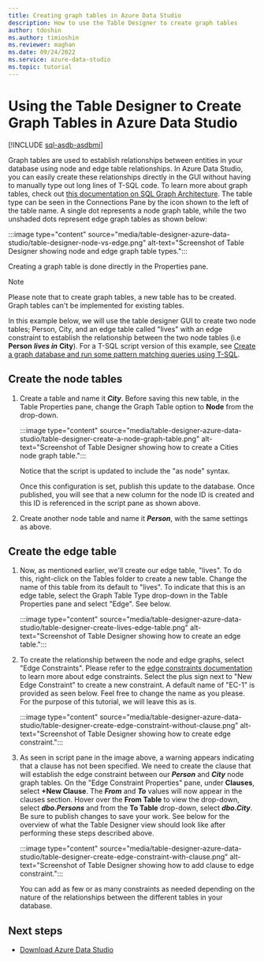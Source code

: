 ```yaml
---
title: Creating graph tables in Azure Data Studio
description: How to use the Table Designer to create graph tables
author: tdoshin
ms.author: timioshin
ms.reviewer: maghan
ms.date: 09/24/2022
ms.service: azure-data-studio
ms.topic: tutorial
---
```


# Using the Table Designer to Create Graph Tables in Azure Data Studio

[!INCLUDE [sql-asdb-asdbmi](../includes/applies-to-version/sql-asdb-asdbmi.md)]

Graph tables are used to establish relationships between entities in your database using node and edge table relationships. In Azure Data Studio, you can easily create these relationships directly in the GUI without having to manually type out long lines of T-SQL code. To learn more about graph tables, check out [this documentation on SQL Graph Architecture](../relational-databases/graphs/sql-graph-architecture.md). The table type can be seen in the Connections Pane by the icon shown to the left of the table name. A single dot represents a node graph table, while the two unshaded dots represent edge graph tables as shown below:

:::image type="content" source="media/table-designer-azure-data-studio/table-designer-node-vs-edge.png" alt-text="Screenshot of Table Designer showing node and edge graph table types.":::

Creating a graph table is done directly in the Properties pane.

> [!NOTE]
> Please note that to create graph tables, a new table has to be created. Graph tables can't be implemented for existing tables.

In this example below, we will use the table designer GUI to create two node tables; Person, City, and an edge table called "lives" with an edge constraint to establish the relationship between the two node tables (i.e **Person** ***lives in*** **City**). For a T-SQL script version of this example, see [Create a graph database and run some pattern matching queries using T-SQL](../relational-databases/graphs/sql-graph-sample.md).

## Create the node tables

1. Create a table and name it ***City***. Before saving this new table, in the Table Properties pane, change the Graph Table option to **Node** from the drop-down.

    :::image type="content" source="media/table-designer-azure-data-studio/table-designer-create-a-node-graph-table.png" alt-text="Screenshot of Table Designer showing how to create a Cities node graph table.":::

    Notice that the script is updated to include the "as node" syntax.

    Once this configuration is set, publish this update to the database. Once published, you will see that a new column for the node ID is created and this ID is referenced in the script pane as shown above.

2. Create another node table and name it ***Person***, with the same settings as above.

## Create the edge table

1. Now, as mentioned earlier, we'll create our edge table, "lives". To do this, right-click on the Tables folder to create a new table. Change the name of this table from its default to "lives". To indicate that this is an edge table, select the Graph Table Type drop-down in the Table Properties pane and select "Edge". See below.

    :::image type="content" source="media/table-designer-azure-data-studio/table-designer-create-lives-edge-table.png" alt-text="Screenshot of Table Designer showing how to create an edge table.":::

2. To create the relationship between the node and edge graphs, select "Edge Constraints". Please refer to the [edge constraints documentation](../relational-databases/tables/graph-edge-constraints.md) to learn more about edge constraints. Select the plus sign next to "New Edge Constraint" to create a new constraint. A default name of "EC-1" is provided as seen below. Feel free to change the name as you please. For the purpose of this tutorial, we will leave this as is.

    :::image type="content" source="media/table-designer-azure-data-studio/table-designer-create-edge-constraint-without-clause.png" alt-text="Screenshot of Table Designer showing how to create edge constraint.":::

3. As seen in script pane in the image above, a warning appears indicating that a clause has not been specified. We need to create the clause that will establish the edge constraint between our ***Person*** and ***City*** node graph tables. On the "Edge Constraint Properties" pane, under **Clauses**, select **+New Clause**. The ***From*** and ***To*** values will now appear in the clauses section. Hover over the **From Table** to view the drop-down, select ***dbo.Persons*** and from the **To Table** drop-down, select ***dbo.City***. Be sure to publish changes to save your work. See below for the overview of what the Table Designer view should look like after performing these steps described above.

    :::image type="content" source="media/table-designer-azure-data-studio/table-designer-create-edge-constraint-with-clause.png" alt-text="Screenshot of Table Designer showing how to add clause to edge constraint.":::

    You can add as few or as many constraints as needed depending on the nature of the relationships between the different tables in your database.

## Next steps

- [Download Azure Data Studio](./download-azure-data-studio.md)
